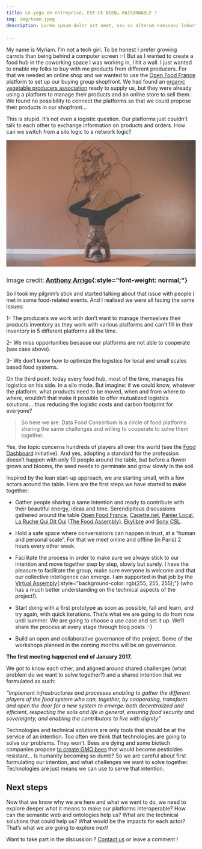 ```yaml
---
title: Le yoga en entreprise, EST-CE BIEN… RAISONNABLE ?
img: img/team.jpeg
description: Lorem ipsum dolor sit amet, usu cu alterum nominavi lobortis. At duo novum diceret. Tantas apeirian vix et, usu sanctus postulant inciderint ut, populo diceret necessitatibus in vim. Cu eum dicam feugiat noluisse.

---
```


My name is Myriam. I’m not a tech girl. To be honest I prefer growing carrots than being behind a computer screen :-) But as I wanted to create a food hub in the coworking space I was working in, I hit a wall. I just wanted to enable my folks to buy with me products from different producers. For that we needed an online shop and we wanted to use the [Open Food France](https://www.openfoodfrance.org//) platform to set up our buying group shopfront. We had found an [organic vegetable producers association](https://www.lescolisbioduvaldeloire.fr/association-val-bio-centre/) ready to supply us, but they were already using a platform to manage their products and an online store to sell them. We found no possibility to connect the platforms so that we could propose their products in our shopfront...

This is stupid. It’s not even a logistic question. Our platforms just couldn’t talk to each other to exchange information on products and orders. How can we switch from a silo logic to a network logic?

![](/img/yoga1.jpg)

### <span style="font-weight: normal;">Image credit:</span> [Anthony Arrigo](https://www.flickr.com/photos/anthonyfarrigo/3275014857/){:style="font-weight: normal;"}

So I took my pilgrim’s stick and started talking about that issue with people I met in some food-related events. And I realised we were all facing the same issues:

1- The producers we work with don’t want to manage themselves their products inventory as they work with various platforms and can’t fill in their inventory in 5 different platforms all the time.

2- We miss opportunities because our platforms are not able to cooperate (see case above).

3- We don’t know how to optimize the logistics for local and small scales based food systems.

On the third point: today every food hub, most of the time, manages his logistics on his side. In a silo mode. But imagine: if we could know, whatever the platform, what products need to be moved, when and from where to where, wouldn’t that make it possible to offer mutualized logistics solutions… thus reducing the logistic costs and carbon footprint for everyone?

> So here we are. Data Food Consortium is a circle of food platforms sharing the same challenges and willing to cooperate to solve them together.

Yes, the topic concerns hundreds of players all over the world (see the [Food Dashboard](https://github.com/ouisharelabs/food-dashboard/issues/1#issuecomment-278735510) initiative). And yes, adopting a standard for the profession doesn’t happen with only 10 people around the table, but before a flower grows and blooms, the seed needs to germinate and grow slowly in the soil.

Inspired by the lean start-up approach, we are starting small, with a few actors around the table. Here are the first steps we have started to make together:

*   Gather people sharing a same intention and ready to contribute with their beautiful energy, ideas and time. Serendipitous discussions gathered around the table [Open Food France](https://www.openfoodfrance.org//), [Cagette.net](http://www.cagette.net/), [Panier Local](http://www.panierlocal.org/), [La Ruche Qui Dit Oui](https://laruchequiditoui.fr/fr) ([The Food Assembly](https://thefoodassembly.com/en)), [Ekylibre](https://ekylibre.com/) and [Sony CSL](https://www.csl.sony.fr/sustainability.php).

*   Hold a safe space where conversations can happen in trust, at a “human and personal scale”. For that we meet online and offline (in Paris) 2 hours every other week.

*   Facilitate the process in order to make sure we always stick to our intention and move together step by step, slowly but surely. I have the pleasure to facilitate the group, make sure everyone is welcome and that our collective intelligence can emerge. I am supported in that job by the [Virtual Assembly](https://www.virtual-assembly.org/english/){:style="background-color: rgb(255, 255, 255);"} (who has a much better understanding on the technical aspects of the project!).

*   Start doing with a first prototype as soon as possible, fail and learn, and try again, with quick iterations. That’s what we are going to do from now until summer. We are going to choose a use case and set it up. We’ll share the process at every stage through blog posts :-)

*   Build an open and collaborative governance of the project. Some of the workshops planned in the coming months will be on governance.

**The first meeting happened end of January 2017.**

We got to know each other, and aligned around shared challenges (what problem do we want to solve together?) and a shared intention that we formulated as such:

_“Implement infrastructures and processes enabling to gather the different players of the food system who can, together, by cooperating, transform and open the door for a new system to emerge: both decentralized and efficient, respecting the soils and life in general, ensuring food security and sovereignty, and enabling the contributors to live with dignity”_

Technologies and technical solutions are only tools that should be at the service of an intention. Too often we think that technologies are going to solve our problems. They won’t. Bees are dying and some biotech companies propose [to create GMO bees](https://worldnewsdailyreport.com/genetically-modified-ants-could-replace-honey-bees-claims-monsanto-expert/) that would become pesticides resistant… Is humanity becoming so dumb? So we are careful about first formulating our intention, and what challenges we want to solve together. Technologies are just means we can use to serve that intention.

## Next steps

Now that we know why we are here and what we want to do, we need to explore deeper what it means to make our platforms interoperable? How can the semantic web and ontologies help us? What are the technical solutions that could help us? What would be the impacts for each actor? That’s what we are going to explore next!

Want to take part in the discussion ? [Contact us](http://datafoodconsortium.org/#contact) or leave a comment !
